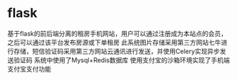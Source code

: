 # flask
基于flask的前后端分离的租房手机网站，用户可以通过注册成为本站点的会员，之后可以通过该平台发布房源或下单租房
此系统图片存储采用第三方网站七牛进行存储，短信验证码采用第三方网站云通讯进行发送，并使用Celery实现异步发送验证码
系统中使用了Mysql+Redis数据库
使用支付宝的沙箱环境实现了手机端支付宝支付功能
